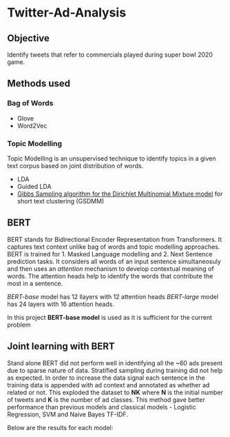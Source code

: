 # Twitter-Ad-Analysis

## Objective
Identify tweets that refer to commercials played during super bowl 2020 game. 

## Methods used
### Bag of Words
- Glove
- Word2Vec

### Topic Modelling
Topic Modelling is an unsupervised technique to identify topics in a given text corpus based on joint distribution of words. 
- LDA 
- Guided LDA
- [Gibbs Sampling algorithm for the Dirichlet Multinomial Mixture model](http://dbgroup.cs.tsinghua.edu.cn/wangjy/papers/KDD14-GSDMM.pdf) for short text clustering (GSDMM)

## BERT
 BERT stands for Bidirectional Encoder Representation from Transformers. It captures text context unlike bag of words and topic modelling approaches. BERT is trained for 1. Masked Language modelling and 2. Next Sentence prediction tasks. It considers all words of an input sentence simultaneosuly and then uses an _attention_ mechanism to develop contextual meaning of words. The attention heads help to identify the words that contribute the most in a sentence. 

_BERT-base_ model has 12 llayers with 12 attention heads
_BERT-large_ model has 24 layers with 16 attention heads. 

In this project __BERT-base model__ is used as it is sufficient for the current problem

## Joint learning with BERT

Stand alone BERT did not perform well in identifying all the ~60 ads present due to sparse nature of data. Stratified sampling during training did not help as expected. In order to increase the data signal each sentence in the training data is appended with ad context and annotated as whether ad related or not. This exploded the dataset to __NK__ where __N__ is the initial number of tweets and __K__ is the number of ad classes. This method gave better performance than previous models and classical models - Logistic Regression, SVM and Naive Bayes TF-IDF. 

Below are the results for each model:




